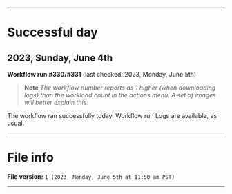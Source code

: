 
***

# Successful day

## 2023, Sunday, June 4th

**Workflow run #330/#331** (last checked: 2023, Monday, June 5th)

> **Note** _The workflow number reports as 1 higher (when downloading logs) than the workload count in the actions menu. A set of images will better explain this._

The workflow ran successfully today. Workflow run Logs are available, as usual.

***

# File info

**File version:** `1 (2023, Monday, June 5th at 11:50 am PST)`

***
